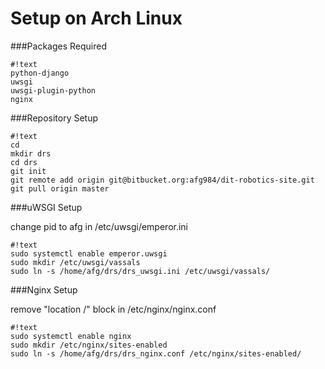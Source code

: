 # Setup on Arch Linux


###Packages Required
```
#!text
python-django
uwsgi
uwsgi-plugin-python
nginx
```

###Repository Setup
```
#!text
cd
mkdir drs
cd drs
git init
git remote add origin git@bitbucket.org:afg984/dit-robotics-site.git
git pull origin master
```

###uWSGI Setup

change pid to afg in /etc/uwsgi/emperor.ini
```
#!text
sudo systemctl enable emperor.uwsgi
sudo mkdir /etc/uwsgi/vassals
sudo ln -s /home/afg/drs/drs_uwsgi.ini /etc/uwsgi/vassals/
```

###Nginx Setup

remove "location /" block in /etc/nginx/nginx.conf
```
#!text
sudo systemctl enable nginx
sudo mkdir /etc/nginx/sites-enabled
sudo ln -s /home/afg/drs/drs_nginx.conf /etc/nginx/sites-enabled/
```